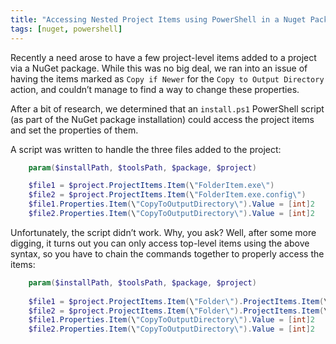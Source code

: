 ```yaml
---
title: "Accessing Nested Project Items using PowerShell in a Nuget Package"
tags: [nuget, powershell]
---
```


Recently a need arose to have a few project-level items added to a project via a NuGet package. While this was no big deal, we ran into an issue of having the items marked as `Copy if Newer` for the `Copy to Output Directory` action, and couldn’t manage to find a way to change these properties. 

After a bit of research, we determined that an `install.ps1` PowerShell script (as part of the NuGet package installation) could access the project items and set the properties of them.

A script was written to handle the three files added to the project:

```powershell
    param($installPath, $toolsPath, $package, $project)

    $file1 = $project.ProjectItems.Item(\"FolderItem.exe\")
    $file2 = $project.ProjectItems.Item(\"FolderItem.exe.config\")
    $file1.Properties.Item(\"CopyToOutputDirectory\").Value = [int]2
    $file2.Properties.Item(\"CopyToOutputDirectory\").Value = [int]2
```

Unfortunately, the script didn’t work. Why, you ask? Well, after some more digging, it turns out you can only access top-level items using the above syntax, so you have to chain the commands together to properly access the items:

```powershell
    param($installPath, $toolsPath, $package, $project)
    
    $file1 = $project.ProjectItems.Item(\"Folder\").ProjectItems.Item(\"Item.exe\")
    $file2 = $project.ProjectItems.Item(\"Folder\").ProjectItems.Item(\"Item.exe.config\")
    $file1.Properties.Item(\"CopyToOutputDirectory\").Value = [int]2
    $file2.Properties.Item(\"CopyToOutputDirectory\").Value = [int]2
```
